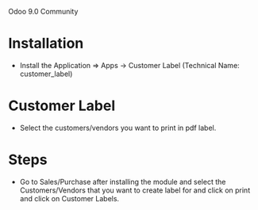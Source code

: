 Odoo 9.0 Community 

Installation 
============
* Install the Application => Apps -> Customer Label (Technical Name: customer_label)



Customer Label
==================================
* Select the customers/vendors you want to print in pdf label.


Steps
=====
* Go to Sales/Purchase after installing the module and select the Customers/Vendors that you want to create label for
 and click on print and click on Customer Labels.



